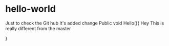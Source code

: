 # hello-world
Just to check the Git hub
It's added change
Public void Hello(){
Hey This is really different from the master

}
